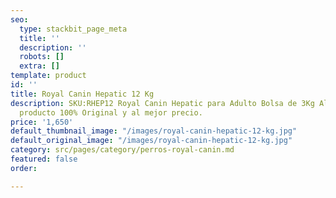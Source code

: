 ```yaml
---
seo:
  type: stackbit_page_meta
  title: ''
  description: ''
  robots: []
  extra: []
template: product
id: ''
title: Royal Canin Hepatic 12 Kg
description: SKU:RHEP12 Royal Canin Hepatic para Adulto Bolsa de 3Kg Alimento Premium,
  producto 100% Original y al mejor precio.
price: '1,650'
default_thumbnail_image: "/images/royal-canin-hepatic-12-kg.jpg"
default_original_image: "/images/royal-canin-hepatic-12-kg.jpg"
category: src/pages/category/perros-royal-canin.md
featured: false
order: 

---
```

